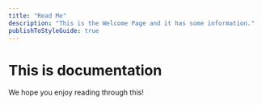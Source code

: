 ```yaml
---
title: "Read Me"
description: "This is the Welcome Page and it has some information."
publishToStyleGuide: true
---
```


# This is documentation

We hope you enjoy reading through this!
